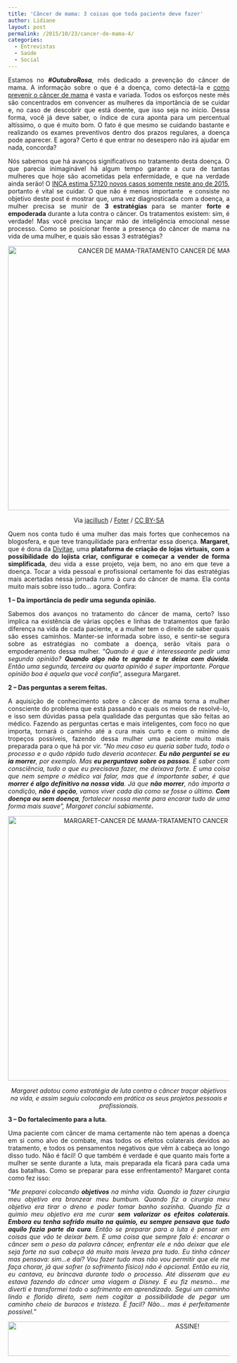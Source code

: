 ```yaml
---
title: 'Câncer de mama: 3 coisas que toda paciente deve fazer'
author: Lidiane
layout: post
permalink: /2015/10/23/cancer-de-mama-4/
categories:
  - Entrevistas
  - Saúde
  - Social
---
```

<p align="justify">
  Estamos no <strong><em>#OutubroRosa</em></strong>, mês dedicado a prevenção do câncer de mama. A informação sobre o que é a doença, como detectá-la e <a href="http://www.trololodemulher.com.br/2011/10/24/momografia-outubrorosa/" target="_blank" rel="noopener noreferrer">como prevenir o câncer de mama</a> é vasta e variada. Todos os esforços neste mês são concentrados em convencer as mulheres da importância de se cuidar e, no caso de descobrir que está doente, que isso seja no início. Dessa forma, você já deve saber, o índice de cura aponta para um percentual altíssimo, o que é muito bom. O fato é que mesmo se cuidando bastante e realizando os exames preventivos dentro dos prazos regulares, a doença pode aparecer. E agora? Certo é que entrar no desespero não irá ajudar em nada, concorda?
</p>

<p align="justify">
  Nós sabemos que há avanços significativos no tratamento desta doença. O que parecia inimaginável há algum tempo garante a cura de tantas mulheres que hoje são acometidas pela enfermidade, e que na verdade ainda serão! O <a href="http://www2.inca.gov.br/wps/wcm/connect/tiposdecancer/site/home/mama" target="_blank" rel="noopener noreferrer">INCA estima 57.120 novos casos somente neste ano de 2015</a>, portanto é vital se cuidar. O que não é menos importante  e consiste no objetivo deste post é mostrar que, uma vez diagnosticada com a doença, a mulher precisa se munir de <strong>3 estratégias </strong>para se manter <strong>forte e empoderada</strong> durante a luta contra o câncer. Os tratamentos existem: sim, é verdade! Mas você precisa lançar mão de inteligência emocional nesse processo. Como se posicionar frente a presença do câncer de mama na vida de uma mulher, e quais são essas 3 estratégias?
</p>

<p align="center">
  <a href="https://www.trololodemulher.com.br/2015/10/CANCER-DE-MAMA-TRATAMENTO-CANCER-DE-MAMA-OUTUBRO-ROSA2.jpg"><img class="alignnone size-full wp-image-11602" src="https://www.trololodemulher.com.br/2015/10/CANCER-DE-MAMA-TRATAMENTO-CANCER-DE-MAMA-OUTUBRO-ROSA2.jpg" alt="CANCER DE MAMA-TRATAMENTO CANCER DE MAMA-OUTUBRO ROSA[2]" width="800" height="599" /></a>
</p>

<p align="center">
  Via <a href="https://www.flickr.com/photos/70626035@N00/10083356344/" target="_blank" rel="noopener noreferrer">jacilluch</a> / <a href="http://foter.com/" target="_blank" rel="noopener noreferrer">Foter</a> / <a href="http://creativecommons.org/licenses/by-sa/2.0/" target="_blank" rel="noopener noreferrer">CC BY-SA</a>
</p>

<p align="justify">
  Quem nos conta tudo é uma mulher das mais fortes que conhecemos na blogosfera, e que teve tranquilidade para enfrentar essa doença. <strong>Margaret</strong>, que é dona da <a href="http://divitae.com.br/" target="_blank" rel="noopener noreferrer">Divitae</a>, uma <strong>plataforma de criação de lojas virtuais, com a possibilidade do lojista criar, configurar e começar a vender de forma simplificada</strong>, deu vida a esse projeto, veja bem, no ano em que teve a doença. Tocar a vida pessoal e profissional certamente foi das estratégias mais acertadas nessa jornada rumo à cura do câncer de mama. Ela conta muito mais sobre isso tudo… agora. Confira:
</p>

<p align="justify">
  <strong>1 – Da importância de pedir uma segunda opinião.</strong>
</p>

<p align="justify">
  Sabemos dos avanços no tratamento do câncer de mama, certo? Isso implica na existência de várias opções e linhas de tratamentos que farão diferença na vida de cada paciente, e a mulher tem o direito de saber quais são esses caminhos. Manter-se informada sobre isso, e sentir-se segura sobre as estratégias no combate a doença, serão vitais para o empoderamento dessa mulher. “<em>Quando é que é interesseante pedir uma segunda opinião? <strong>Quando algo não te agrada e te deixa com dúvida</strong>. Então uma segunda, terceira ou quarta opinião é super importante. Porque opinião boa é aquela que você confia</em>”, assegura Margaret.
</p>

<p align="justify">
  <strong>2 – Das perguntas a serem feitas.</strong>
</p>

<p align="justify">
  A aquisição de conhecimento sobre o câncer de mama torna a mulher consciente do problema que está passando e quais os meios de resolvê-lo, e isso sem dúvidas passa pela qualidade das perguntas que são feitas ao médico. Fazendo as perguntas certas e mais inteligentes, com foco no que importa, tornará o caminho até a cura mais curto e com o mínimo de tropeços possíveis, fazendo dessa mulher uma paciente muito mais preparada para o que há por vir. “<em>No meu caso eu queria saber tudo, todo o processo e o quão rápido tudo deveria acontecer. <strong>Eu não perguntei se eu ia morrer</strong>, por exemplo. Mas <strong>eu perguntava sobre os passos</strong>. E saber com consciência, tudo o que eu precisava fazer, me deixava forte. E uma coisa que nem sempre o médico vai falar, mas que é importante saber, é que <strong>morrer é algo definitivo na nossa vida</strong>. Já que <strong>não morrer</strong>, não importa a condição, <strong>não é opção</strong>, vamos viver cada dia como se fosse o último. <strong>Com doença ou sem doença</strong>, fortalecer nossa mente para encarar tudo de uma forma mais suave”, Margaret conclui sabiamente<strong>.</strong></em>
</p>

<p align="center">
  <a href="https://www.trololodemulher.com.br/2015/10/MARGARET-CANCER-DE-MAMA-TRATAMENTO-CANCER-DE-MAMA-OUTUBRO-ROSA.jpg"><img class="alignnone size-full wp-image-11605" src="https://www.trololodemulher.com.br/2015/10/MARGARET-CANCER-DE-MAMA-TRATAMENTO-CANCER-DE-MAMA-OUTUBRO-ROSA.jpg" alt="MARGARET-CANCER DE MAMA-TRATAMENTO CANCER DE MAMA-OUTUBRO ROSA" width="800" height="600" /></a>
</p>

<p align="center">
  <em>Margaret adotou como estratégia de luta contra o câncer traçar objetivos na vida, e assim seguiu colocando em prática os seus projetos pessoais e profissionais.</em>
</p>

<p align="justify">
  <strong>3 – Do fortalecimento para a luta.</strong>
</p>

<p align="justify">
  Uma paciente com câncer de mama certamente não tem apenas a doença em si como alvo de combate, mas todos os efeitos colaterais devidos ao tratamento, e todos os pensamentos negativos que vêm à cabeça ao longo disso tudo. Não é fácil! O que também é verdade é que quanto mais forte a mulher se sente durante a luta, mais preparada ela ficará para cada uma das batalhas. Como se preparar para esse enfrentamento? Margaret conta como fez isso:
</p>

<p align="justify">
  “<em>Me preparei colocando <strong>objetivos</strong> na minha vida. Quando ia fazer cirurgia meu objetivo era bronzear meu bumbum. Quando fiz a cirurgia meu objetivo era tirar o dreno e poder tomar banho sozinha. Quando fiz a quimio meu objetivo era me curar <strong>sem valorizar os efeitos colaterais</strong>. <strong>Embora eu tenha sofrido muito na quimio, eu sempre pensava que tudo aquilo fazia parte da cura</strong>. Então se preparar para a luta é pensar em coisas que vão te deixar bem. E uma coisa que sempre falo é: encarar o câncer sem o peso da palavra câncer, enfrentar ele e não deixar que ele seja forte na sua cabeça dá muito mais leveza pra tudo. Eu tinha câncer mas pensava: sim&#8230;e daí? Vou fazer tudo mas não vou permitir que ele me faça chorar, já que sofrer (o sofrimento físico) não é opcional. Então eu ria, eu cantava, eu brincava durante todo o processo. Até disseram que eu estava fazendo do câncer uma viagem a Disney. E eu fiz mesmo&#8230; me diverti e transformei todo o sofrimento em aprendizado. Segui um caminho lindo e florido direto, sem nem cogitar a possibilidade de pegar um caminho cheio de buracos e tristeza. É facil? Não&#8230; mas é perfeitamente possivel.”</em>
</p>

<p align="center">
  <a href="http://feedburner.google.com/fb/a/mailverify?uri=blogBichaFemea&loc=en_US" target="_blank" rel="noopener noreferrer"><img class="alignnone size-full wp-image-10439" src="https://www.trololodemulher.com.br/2014/09/ASSINE.png" alt="ASSINE!" width="800" height="78" /></a>
</p>

<p align="justify">
